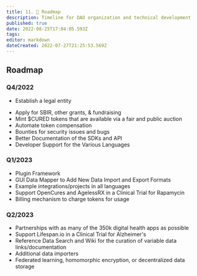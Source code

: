 ```yaml
---
title: 11. 📅 Roadmap
description: Timeline for DAO organization and technical development
published: true
date: 2022-08-25T17:04:05.593Z
tags: 
editor: markdown
dateCreated: 2022-07-27T21:25:53.569Z
---
```


## Roadmap

### Q4/2022

* Establish a legal entity
- Apply for SBIR, other grants, & fundraising
- Mint $CURED tokens that are available via a fair and public auction
- Automate token compensation
- Bounties for security issues and bugs
- Better Documentation of the SDKs and API
- Developer Support for the Various Languages


### Q1/2023

- Plugin Framework
- GUI Data Mapper to Add New Data Import and Export Formats
- Example integrations/projects in all languages
- Support OpenCures and AgelessRX in a Clinical Trial for Rapamycin
- Billing mechanism to charge tokens for usage

### Q2/2023

- Partnerships with as many of the 350k digital health apps as possible
- Support Lifespan.io in a Clinical Trial for Alzheimer's
- Reference Data Search and Wiki for the curation of variable data links/documentation
- Additional data importers
- Federated learning, homomorphic encryption, or decentralized data storage

